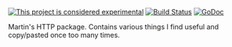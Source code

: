 [![This project is considered experimental](https://img.shields.io/badge/Status-experimental-red.svg)](https://arp242.net/status/experimental)
[![Build Status](https://travis-ci.org/Carpetsmoker/mhttp.svg?branch=master)](https://travis-ci.org/Carpetsmoker/mhttp)
[![GoDoc](https://godoc.org/github.com/Carpetsmoker/mhttp?status.svg)](https://godoc.org/github.com/Carpetsmoker/mhttp)

Martin's HTTP package. Contains various things I find useful and copy/pasted
once too many times.

<!--
- `mhttp.Wrap()` – allow returning errors from HTTP endpoints:

      http.HandleFunc("/bar", mhttp.Wrap(func(w http.ResponseWriter, r *http.Request) error {
          d, err := getData()
          if err != nil {
              return err
          }

          return mhttp.String("Hello, %s", d)
      }))

  It's just more convenient than `http.Error(...)` followed by a `return`.

  Return helpers:

  - `mhttp.String()`
  - `mhttp.Template()`
  - `mhttp.SeeOther()`

- Middlewares:

  - `mtthp.Headers()` – Set HTTP headers on requests.
  - `mhttp.Log()`     – Log requests, mostly intended for dev.
  - `mhttp.Unpanic()` – Handle panics.
  - `mhttp.Auth()`    – Authentication.

- Template loading/reloading:

- Flash messages:

-->
